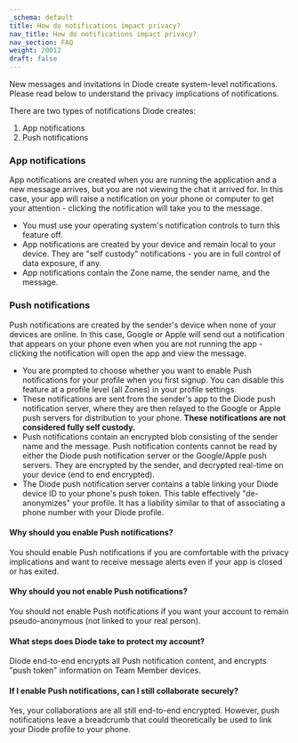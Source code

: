 ```yaml
---
_schema: default
title: How do notifications impact privacy?
nav_title: How do notifications impact privacy?
nav_section: FAQ
weight: 20012
draft: false
---
```

New messages and invitations in Diode create system-level notifications.  Please read below to understand the privacy implications of notifications.

There are two types of notifications Diode creates:

1. App notifications
2. Push notifications

### App notifications

App notifications are created when you are running the application and a new message arrives, but you are not viewing the chat it arrived for.  In this case, your app will raise a notification on your phone or computer to get your attention - clicking the notification will take you to the message.

* You must use your operating system's notification controls to turn this feature off.
* App notifications are created by your device and remain local to your device.  They are "self custody" notifications - you are in full control of data exposure, if any.
* App notifications contain the Zone name, the sender name, and the message.

### Push notifications

Push notifications are created by the sender's device when none of your devices are online.  In this case, Google or Apple will send out a notification that appears on your phone even when you are not running the app - clicking the notification will open the app and view the message.

* You are prompted to choose whether you want to enable Push notifications for your profile when you first signup.  You can disable this feature at a profile level (all Zones) in your profile settings.
* These notifications are sent from the sender's app to the Diode push notification server, where they are then relayed to the Google or Apple push servers for distribution to your phone.  **These notifications are not considered fully self custody.**
* Push notifications contain an encrypted blob consisting of the sender name and the message.  Push notification contents cannot be read by either the Diode push notification server or the Google/Apple push servers.  They are encrypted by the sender, and decrypted real-time on your device (end to end encrypted).
* The Diode push notification server contains a table linking your Diode device ID to your phone's push token.  This table effectively "de-anonymizes" your profile.  It has a liability similar to that of associating a phone number with your Diode profile.

#### Why should you enable Push notifications?

You should enable Push notifications if you are comfortable with the privacy implications and want to receive message alerts even if your app is closed or has exited.

#### Why should you not enable Push notifications?

You should not enable Push notifications if you want your account to remain pseudo-anonymous (not linked to your real person).

#### What steps does Diode take to protect my account?

Diode end-to-end encrypts all Push notification content, and encrypts "push token" information on Team Member devices.

#### If I enable Push notifications, can I still collaborate securely?

Yes, your collaborations are all still end-to-end encrypted.  However, push notifications leave a breadcrumb that could theoretically be used to link your Diode profile to your phone.